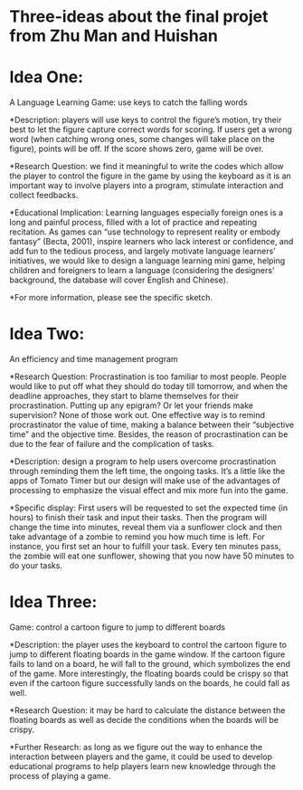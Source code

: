 Three-ideas about the final projet from Zhu Man and Huishan
===========================================================
Idea One:
==
A Language Learning Game: use keys to catch the falling words 

*Description: players will use keys to control the figure’s motion, try their best to let the figure capture correct words for scoring. If users get a wrong word (when catching wrong ones, some changes will take place on the figure), points will be off. If the score shows zero, game will be over. 

*Research Question: we find it meaningful to write the codes which allow the player to control the figure in the game by using the keyboard as it is an important way to involve players into a program, stimulate interaction and collect feedbacks. 

*Educational Implication: Learning languages especially foreign ones is a long and painful process, filled with a lot of practice and repeating recitation. As games can “use technology to represent reality or embody fantasy” (Becta, 2001), inspire learners who lack interest or confidence, and add fun to the tedious process, and largely motivate language learners’ initiatives, we would like to design a language learning mini game, helping children and foreigners to learn a language (considering the designers’ background, the database will cover English and Chinese).

*For more information, please see the specific sketch.


Idea Two:
==
An efficiency and time management program
         
*Research Question: Procrastination is too familiar to most people. People would like to put off what they should do today till tomorrow, and when the deadline approaches, they start to blame themselves for their procrastination. Putting up any epigram? Or let your friends make supervision? None of those work out. One effective way is to remind procrastinator the value of time, making a balance between their “subjective time” and the objective time. Besides, the reason of procrastination can be due to the fear of failure and the complication of tasks. 

*Description: design a program to help users overcome procrastination through reminding them the left time, the ongoing tasks. It’s a little like the apps of Tomato Timer but our design will make use of the advantages of processing to emphasize the visual effect and mix more fun into the game. 

*Specific display: First users will be requested to set the expected time (in hours) to finish their task and input their tasks. Then the program will change the time into minutes, reveal them via a sunflower clock and then take advantage of a zombie to remind you how much time is left. For instance, you first set an hour to fulfill your task. Every ten minutes pass, the zombie will eat one sunflower, showing that you now have 50 minutes to do your tasks. 


Idea Three:
==        
Game: control a cartoon figure to jump to different boards

*Description: the player uses the keyboard to control the cartoon figure to jump to different floating boards in the game window. If the cartoon figure fails to land on a board, he will fall to the ground, which symbolizes the end of the game. More interestingly, the floating boards could be crispy so that even if the cartoon figure successfully lands on the boards, he could fall as well. 

*Research Question: it may be hard to calculate the distance between the floating boards as well as decide the conditions when the boards will be crispy. 

*Further Research: as long as we figure out the way to enhance the interaction between players and the game, it could be used to develop educational programs to help players learn new knowledge through the process of playing a game.


